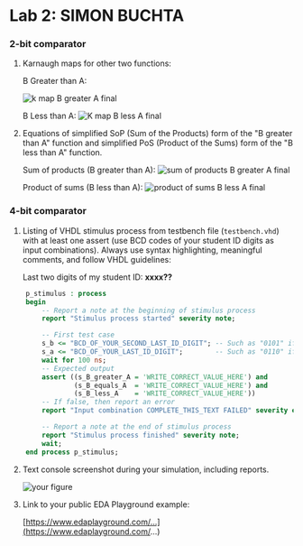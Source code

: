 # Lab 2: SIMON BUCHTA

### 2-bit comparator

1. Karnaugh maps for other two functions:

   B Greater than A:

   ![k map B greater A final](https://user-images.githubusercontent.com/99410540/155278408-24b752f8-9963-453d-8890-ee61d3ec975f.jpg)


   B Less than A:
   ![K map B less A final](https://user-images.githubusercontent.com/99410540/155278572-6efd14b1-bcb8-4e5a-a07d-075a1b42fc60.jpg)

   

2. Equations of simplified SoP (Sum of the Products) form of the "B greater than A" function and simplified PoS (Product of the Sums) form of the "B less than A" function.

   Sum of products (B greater than A):
   ![sum of products B greater A final](https://user-images.githubusercontent.com/99410540/155278972-a9186d20-020f-429d-8265-999a56fd3a0b.jpg)

   
   Product of sums (B less than A):
   ![product of sums B less A final](https://user-images.githubusercontent.com/99410540/155278949-c86d12b7-1fc1-4344-a7ff-b67b1c0c4611.jpg)

### 4-bit comparator

1. Listing of VHDL stimulus process from testbench file (`testbench.vhd`) with at least one assert (use BCD codes of your student ID digits as input combinations). Always use syntax highlighting, meaningful comments, and follow VHDL guidelines:

   Last two digits of my student ID: **xxxx??**

```vhdl
    p_stimulus : process
    begin
        -- Report a note at the beginning of stimulus process
        report "Stimulus process started" severity note;

        -- First test case
        s_b <= "BCD_OF_YOUR_SECOND_LAST_ID_DIGIT"; -- Such as "0101" if ID = xxxx56
        s_a <= "BCD_OF_YOUR_LAST_ID_DIGIT";        -- Such as "0110" if ID = xxxx56
        wait for 100 ns;
        -- Expected output
        assert ((s_B_greater_A = 'WRITE_CORRECT_VALUE_HERE') and
                (s_B_equals_A  = 'WRITE_CORRECT_VALUE_HERE') and
                (s_B_less_A    = 'WRITE_CORRECT_VALUE_HERE'))
        -- If false, then report an error
        report "Input combination COMPLETE_THIS_TEXT FAILED" severity error;

        -- Report a note at the end of stimulus process
        report "Stimulus process finished" severity note;
        wait;
    end process p_stimulus;
```

2. Text console screenshot during your simulation, including reports.

   ![your figure]()

3. Link to your public EDA Playground example:

   [https://www.edaplayground.com/...](https://www.edaplayground.com/...)

